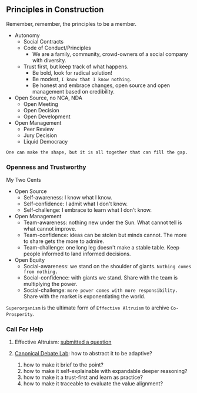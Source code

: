 ## Principles in Construction

Remember, remember, the principles to be a member. 

- Autonomy
    - Social Contracts
    - Code of Conduct/Principles
        - We are a family, community, crowd-owners of a social company with diversity.
	- Trust first, but keep track of what happens.
        - Be bold, look for radical solution!
        - Be modest, `I know that I know nothing`.
        - Be honest and embrace changes, open source and open management based on credibility.
- Open Source, no NCA, NDA
    - Open Meeting
    - Open Decision
    - Open Development
- Open Management
    - Peer Review
    - Jury Decision
    - Liquid Democracy

`One can make the shape, but it is all together that can fill the gap.`


### Openness and Trustworthy

My Two Cents

- Open Source
   - Self-awareness: I know what I know. 
   - Self-confidence: I admit what I don't know. 
   - Self-challenge: I embrace to learn what I don't know. 
- Open Management
   - Team-awareness: nothing new under the Sun. What cannot tell is what cannot improve.
   - Team-confidence: ideas can be stolen but minds cannot. The more to share gets the more to admire.
   - Team-challenge: one long leg doesn't make a stable table. Keep people informed to land informed decisions.
- Open Equity
    - Social-awareness: we stand on the shoulder of giants. `Nothing comes from nothing.` 
    - Social-confidence: with giants we stand. Share with the team is multiplying the power. 
    - Social-challenge: `more power comes with more responsibility. ` Share with the market is exponentiating the world. 

`Superorganism` is the ultimate form of `Effective Altruism` to archive `Co-Prosperity`. 


### Call For Help

1. Effective Altruism: [submitted a question](https://forum.effectivealtruism.org/posts/FTRZTiSZMCzr59o96/what-are-the-principles-guideline-moral-spirit-social)

2. [Canonical Debate Lab](https://github.com/canonical-debate-lab/paper#Principles): how to abstract it to be adaptive?
    1. how to make it brief to the point?
    2. how to make it self-explainable with expandable deeper reasoning?
    3. how to make it a trust-first and learn as practice?
    4. how to make it traceable to evaluate the value alignment?



